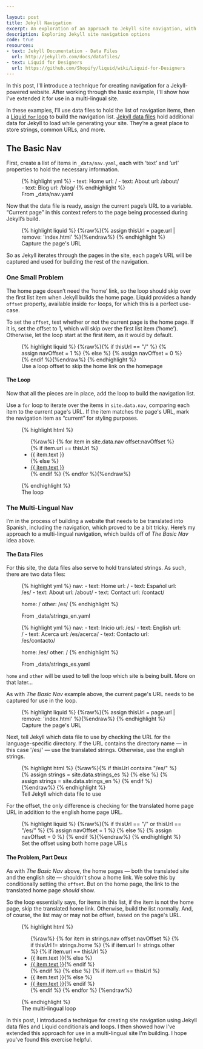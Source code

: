 ```yaml
---

layout: post
title: Jekyll Navigation
excerpt: An exploration of an approach to Jekyll site navigation, with an additional approach for multi-lingual sites.
description: Exploring Jekyll site navigation options
code: true
resources:
- text: Jekyll Documentation - Data Files
  url: http://jekyllrb.com/docs/datafiles/
- text: Liquid for Designers
  url: https://github.com/Shopify/liquid/wiki/Liquid-for-Designers
---
```



In this post, I'll introduce a technique for creating navigation for a Jekyll-powered website. After working through the basic example, I'll show how I've extended it for use in a multi-lingual site.

In these examples, I&rsquo;ll use data files to hold the list of navigation items, then a [Liquid `for` loop](https://github.com/Shopify/liquid/wiki/Liquid-for-Designers#for-loops) to build the navigation list. [Jekyll data files](http://jekyllrb.com/docs/datafiles/) hold additional data for Jekyll to load while generating your site. They&rsquo;re a great place to store strings, common URLs, and more.

## The Basic Nav

First, create a list of items in <code class="path">_data/nav.yaml</code>, each with &lsquo;text&rsquo; and &lsquo;url&rsquo; properties to hold the necessary information.

<figure>
{% highlight yml %}
- text: Home
  url: /
- text: About
  url: /about/
- text: Blog
  url: /blog/
{% endhighlight %}
<figcaption>From _data/nav.yaml</figcaption>
</figure>

Now that the data file is ready, assign the current page&rsquo;s URL to a variable. &ldquo;Current page&rdquo; in this context refers to the page being processed during Jekyll&rsquo;s build.

<figure>
{% highlight liquid %}
{%raw%}{% assign thisUrl = page.url | remove: 'index.html' %}{%endraw%}
{% endhighlight %}
<figcaption>Capture the page's URL</figcaption>
</figure>

So as Jekyll iterates through the pages in the site, each page&rsquo;s URL will be captured and used for building the rest of the navigation.

### One Small Problem

The home page doesn&rsquo;t need the &lsquo;home&rsquo; link, so the loop should skip over the first list item when Jekyll builds the home page. Liquid provides a handy `offset` property, available inside `for` loops, for which this is a perfect use-case.

To set the `offset`, test whether or not the current page is the home page. If it is, set the offset to 1, which will skip over the first list item (&lsquo;home&rsquo;). Otherwise, let the loop start at the first item, as it would by default.

<figure>
{% highlight liquid %}
{%raw%}{% if thisUrl == "/" %}
  {% assign navOffset = 1 %}
{% else %}
  {% assign navOffset = 0 %}
{% endif %}{%endraw%}
{% endhighlight %}
<figcaption>Use a loop offset to skip the home link on the homepage</figcaption>
</figure>

#### The Loop

Now that all the pieces are in place, add the loop to build the navigation list.

Use a `for` loop to iterate over the items in `site.data.nav`, comparing each item to the current page's URL. If the item matches the page's URL, mark the navigation item as &ldquo;current&rdquo; for styling purposes.

<figure>
{% highlight html %}
<nav role="navigation">
  <ul>{%raw%}
  {% for item in site.data.nav offset:navOffset %}
    {% if item.url == thisUrl %}
      <li class="current">{{ item.text }}</li>
    {% else %}
      <li><a href="{{ item.url }}">{{ item.text }}</a></li>
    {% endif %}
  {% endfor %}{%endraw%}
  </ul>
</nav>
{% endhighlight %}
<figcaption>The loop</figcaption>
</figure>

### The Multi-Lingual Nav

I&rsquo;m in the process of building a website that needs to be translated into Spanish, including the navigation, which proved to be a bit tricky. Here&rsquo;s my approach to a multi-lingual navigation, which builds off of _The Basic Nav_ idea above.

#### The Data Files

For this site, the data files also serve to hold translated strings. As such, there are two data files:

<figure>
{% highlight yml %}
nav:
- text: Home
  url: /
- text: Espa&ntilde;ol
  url: /es/
- text: About
  url: /about/
- text: Contact
  url: /contact/

home: /
other: /es/
{% endhighlight %}
<figcaption>From _data/strings_en.yaml</figcaption>
</figure>

<figure>
{% highlight yml %}
nav:
- text: Inicio
  url: /es/
- text: English
  url: /
- text: Acerca
  url: /es/acerca/
- text: Contacto
  url: /es/contacto/

home: /es/
other: /
{% endhighlight %}
<figcaption>From _data/strings_es.yaml</figcaption>
</figure>

`home` and `other` will be used to tell the loop which site is being built. More on that later...

As with _The Basic Nav_ example above, the current page's URL needs to be captured for use in the loop.

<figure>
{% highlight liquid %}
{%raw%}{% assign thisUrl = page.url | remove: 'index.html' %}{%endraw%}
{% endhighlight %}
<figcaption>Capture the page's URL</figcaption>
</figure>

Next, tell Jekyll which data file to use by checking the URL for the language-specific directory. If the URL contains the directory name &mdash; in this case '/es/' &mdash; use the translated strings. Otherwise, use the english strings.

<figure>
{% highlight html %}
{%raw%}{% if thisUrl contains "/es/" %}
  {% assign strings = site.data.strings_es %}
{% else %}
  {% assign strings = site.data.strings_en %}
{% endif %}{%endraw%}
{% endhighlight %}
<figcaption>Tell Jekyll which data file to use</figcaption>
</figure>

For the offset, the only difference is checking for the translated home page URL in addition to the english home page URL.

<figure>
{% highlight liquid %}
{%raw%}{% if thisUrl == "/" or thisUrl == "/es/" %}
  {% assign navOffset = 1 %}
{% else %}
  {% assign navOffset = 0 %}
{% endif %}{%endraw%}
{% endhighlight %}
<figcaption>Set the offset using both home page URLs</figcaption>
</figure>

#### The Problem, Part Deux

As with _The Basic Nav_ above, the home pages &mdash; both the translated site and the english site &mdash; shouldn't show a home link. We solve this by conditionally setting the `offset`. But on the home page, the link to the translated home page _should_ show.

So the loop essentially says, for items in this list, if the item is not the home page, skip the translated home link. Otherwise, build the list normally. And, of course, the list may or may not be offset, based on the page's URL.

<figure>
{% highlight html %}
<nav role="navigation">

  <ul>{%raw%}
  {% for item in strings.nav offset:navOffset %}
    {% if thisUrl != strings.home %}
      {% if item.url != strings.other %}
        {% if item.url == thisUrl %}<li class="current">{{ item.text }}{% else %}<li><a href="{{ item.url }}">{{ item.text }}</a>{% endif %}</li>
      {% endif %}
    {% else %}
      {% if item.url == thisUrl %}<li class="current">{{ item.text }}{% else %}<li><a href="{{ item.url }}">{{ item.text }}</a>{% endif %}</li>
    {% endif %}
  {% endfor %}
  {%endraw%}</ul>

</nav>
{% endhighlight %}
<figcaption>The multi-lingual loop</figcaption>
</figure>

In this post, I introduced a technique for creating site navigation using Jekyll data files and Liquid conditionals and loops. I then showed how I've extended this approach for use in a multi-lingual site I'm building. I hope you've found this exercise helpful.
